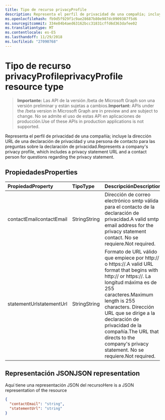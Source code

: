 ```yaml
---
title: Tipo de recurso privacyProfile
description: Representa el perfil de privacidad de una compañía; incluye la dirección URL de una declaración de privacidad y una persona de contacto para las preguntas sobre la declaración de privacidad.
ms.openlocfilehash: fb9d5f929f1c9ae28687b80e987dc0909387f5d6
ms.sourcegitcommit: 334e84b4aed63162bcc31831cffd6d363dafee02
ms.translationtype: MT
ms.contentlocale: es-ES
ms.lasthandoff: 11/29/2018
ms.locfileid: "27090768"
---
```

# <a name="privacyprofile-resource-type"></a><span data-ttu-id="f9c54-103">Tipo de recurso privacyProfile</span><span class="sxs-lookup"><span data-stu-id="f9c54-103">privacyProfile resource type</span></span>

> <span data-ttu-id="f9c54-104">**Importante:** Las API de la versión /beta de Microsoft Graph son una versión preliminar y están sujetas a cambios.</span><span class="sxs-lookup"><span data-stu-id="f9c54-104">**Important:** APIs under the /beta version in Microsoft Graph are in preview and are subject to change.</span></span> <span data-ttu-id="f9c54-105">No se admite el uso de estas API en aplicaciones de producción.</span><span class="sxs-lookup"><span data-stu-id="f9c54-105">Use of these APIs in production applications is not supported.</span></span>

<span data-ttu-id="f9c54-106">Representa el perfil de privacidad de una compañía; incluye la dirección URL de una declaración de privacidad y una persona de contacto para las preguntas sobre la declaración de privacidad.</span><span class="sxs-lookup"><span data-stu-id="f9c54-106">Represents a company's privacy profile, which includes a privacy statement URL and a contact person for questions regarding the privacy statement.</span></span>

## <a name="properties"></a><span data-ttu-id="f9c54-107">Propiedades</span><span class="sxs-lookup"><span data-stu-id="f9c54-107">Properties</span></span>
| <span data-ttu-id="f9c54-108">Propiedad</span><span class="sxs-lookup"><span data-stu-id="f9c54-108">Property</span></span>   | <span data-ttu-id="f9c54-109">Tipo</span><span class="sxs-lookup"><span data-stu-id="f9c54-109">Type</span></span>|<span data-ttu-id="f9c54-110">Descripción</span><span class="sxs-lookup"><span data-stu-id="f9c54-110">Description</span></span>|
|:---------------|:--------|:----------|
|<span data-ttu-id="f9c54-111">contactEmail</span><span class="sxs-lookup"><span data-stu-id="f9c54-111">contactEmail</span></span>|<span data-ttu-id="f9c54-112">String</span><span class="sxs-lookup"><span data-stu-id="f9c54-112">String</span></span>| <span data-ttu-id="f9c54-113">Dirección de correo electrónico smtp válida para el contacto de la declaración de privacidad.</span><span class="sxs-lookup"><span data-stu-id="f9c54-113">A valid smtp email address for the privacy statement contact.</span></span> <span data-ttu-id="f9c54-114">No se requiere.</span><span class="sxs-lookup"><span data-stu-id="f9c54-114">Not required.</span></span>|
|<span data-ttu-id="f9c54-115">statementUrl</span><span class="sxs-lookup"><span data-stu-id="f9c54-115">statementUrl</span></span>|<span data-ttu-id="f9c54-116">String</span><span class="sxs-lookup"><span data-stu-id="f9c54-116">String</span></span>| <span data-ttu-id="f9c54-117">Formato de URL válido que empiece por http:// o https://.</span><span class="sxs-lookup"><span data-stu-id="f9c54-117">A valid URL format that begins with http:// or https://.</span></span> <span data-ttu-id="f9c54-118">La longitud máxima es de 255 caracteres.</span><span class="sxs-lookup"><span data-stu-id="f9c54-118">Maximum length is 255 characters.</span></span> <span data-ttu-id="f9c54-119">Dirección URL que se dirige a la declaración de privacidad de la compañía.</span><span class="sxs-lookup"><span data-stu-id="f9c54-119">The URL that directs to the company's privacy statement.</span></span> <span data-ttu-id="f9c54-120">No se requiere.</span><span class="sxs-lookup"><span data-stu-id="f9c54-120">Not required.</span></span>|

## <a name="json-representation"></a><span data-ttu-id="f9c54-121">Representación JSON</span><span class="sxs-lookup"><span data-stu-id="f9c54-121">JSON representation</span></span>

<span data-ttu-id="f9c54-122">Aquí tiene una representación JSON del recurso</span><span class="sxs-lookup"><span data-stu-id="f9c54-122">Here is a JSON representation of the resource</span></span>

<!-- {
  "blockType": "resource",
  "optionalProperties": [

  ],
  "@odata.type": "microsoft.graph.privacyProfile"
}-->

```json
{
  "contactEmail": "string",
  "statementUrl": "string"
}
```